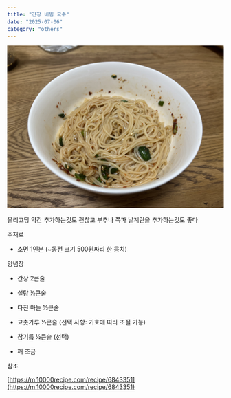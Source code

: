 ```yaml
---
title: "간장 비빔 국수"
date: "2025-07-06"
category: "others"
---
```


![IMG_7129.jpeg](https://raw.githubusercontent.com/bluegmlduf2/harelog/master/public/storage/1751813698.jpeg)

올리고당 약간 추가하는것도 괜찮고 부추나 쪽파 날계란을 추가하는것도 좋다

주재료

-   소면 1인분 (~동전 크기 500원짜리 한 뭉치)
    

양념장

-   간장 2큰술
    
-   설탕 ½큰술
    
-   다진 마늘 ½큰술
    
-   고춧가루 ½큰술 (선택 사항: 기호에 따라 조절 가능)
    
-   참기름 ½큰술 (선택)
    
-   깨 조금
    

참조

[https://m.10000recipe.com/recipe/6843351](https://m.10000recipe.com/recipe/6843351)